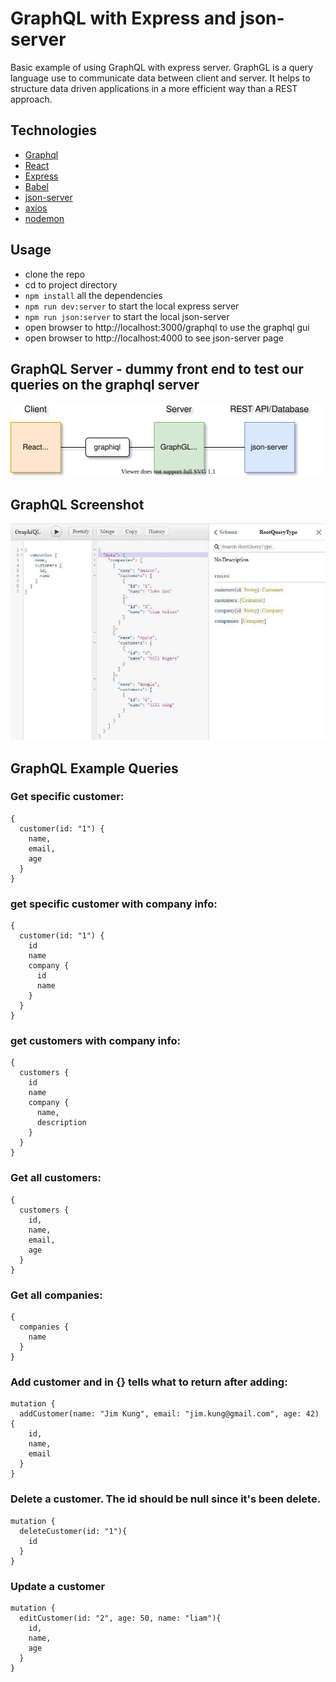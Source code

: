 # GraphQL with Express and json-server

Basic example of using GraphQL with express server. 
GraphGL is a query language use to communicate data between client and server. 
It helps to structure data driven applications in a more efficient way than a REST approach.

## Technologies
- [Graphql](https://graphql.org)
- [React](https://reactjs.org)
- [Express](https://expressjs.com)
- [Babel](https://babeljs.io)
- [json-server](https://www.npmjs.com/package/json-server)
- [axios](https://www.npmjs.com/package/axios)
- [nodemon](https://www.npmjs.com/package/nodemon)

## Usage

- clone the repo
- cd to project directory
- ```npm install``` all the dependencies
- ```npm run dev:server``` to start the local express server
- ```npm run json:server``` to start the local json-server
- open browser to http://localhost:3000/graphql to use the graphql gui
- open browser to http://localhost:4000 to see json-server page

## GraphQL Server - dummy front end to test our queries on the graphql server
![GraphqlFlowChart](/docs/graphql_flow_chart.svg)

## GraphQL Screenshot
![GraphqlGui](/docs/graphql_screenshot1.jpg)

## GraphQL Example Queries

### Get specific customer:
```Query
{
  customer(id: "1") {
    name,
    email,
    age
  }
}
```

### get specific customer with company info:
```Query
{
  customer(id: "1") {
    id
    name
    company {
      id
      name
    }
  }
}
```

### get customers with company info:
```
{
  customers {
    id
    name
    company {
      name,
      description
    }
  }
}

```

### Get all customers:
```Query
{
  customers {
    id,
    name,
    email,
    age
  }
}
```

### Get all companies:
```Query
{
  companies {
    name
  }
}
```

### Add customer and in {} tells what to return after adding:
```Query
mutation {
  addCustomer(name: "Jim Kung", email: "jim.kung@gmail.com", age: 42) {
    id,
    name,
    email
  }
}
```

### Delete a customer. The id should be null since it's been delete.
```Query
mutation {
  deleteCustomer(id: "1"){
    id
  }
}
```

### Update a customer
```Query
mutation {
  editCustomer(id: "2", age: 50, name: "liam"){
    id,
    name,
    age
  }
}
```

